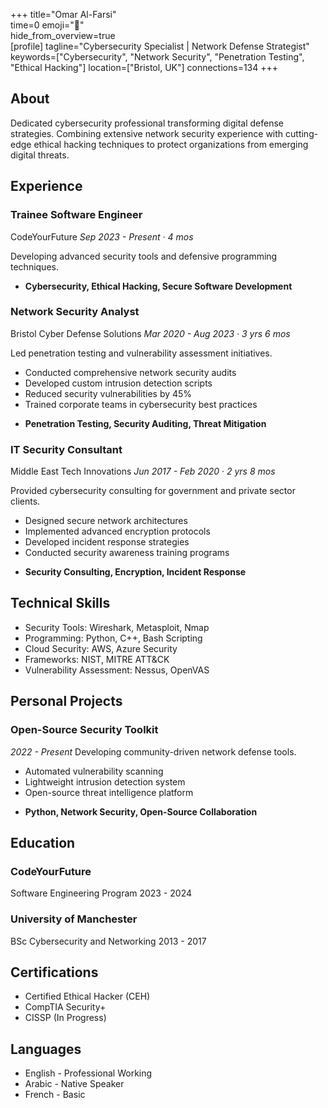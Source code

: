 +++ 
title="Omar Al-Farsi"  
time=0 
emoji="👤"  
hide_from_overview=true  
[profile] 
tagline="Cybersecurity Specialist | Network Defense Strategist" 
keywords=["Cybersecurity", "Network Security", "Penetration Testing", "Ethical Hacking"] 
location=["Bristol, UK"] 
connections=134 
+++

## About

Dedicated cybersecurity professional transforming digital defense strategies. Combining extensive network security experience with cutting-edge ethical hacking techniques to protect organizations from emerging digital threats.

## Experience

### Trainee Software Engineer

CodeYourFuture
_Sep 2023 - Present · 4 mos_

Developing advanced security tools and defensive programming techniques.

- **Cybersecurity, Ethical Hacking, Secure Software Development**

### Network Security Analyst

Bristol Cyber Defense Solutions
_Mar 2020 - Aug 2023 · 3 yrs 6 mos_

Led penetration testing and vulnerability assessment initiatives.

- Conducted comprehensive network security audits
- Developed custom intrusion detection scripts
- Reduced security vulnerabilities by 45%
- Trained corporate teams in cybersecurity best practices

* **Penetration Testing, Security Auditing, Threat Mitigation**

### IT Security Consultant

Middle East Tech Innovations
_Jun 2017 - Feb 2020 · 2 yrs 8 mos_

Provided cybersecurity consulting for government and private sector clients.

- Designed secure network architectures
- Implemented advanced encryption protocols
- Developed incident response strategies
- Conducted security awareness training programs

* **Security Consulting, Encryption, Incident Response**

## Technical Skills

- Security Tools: Wireshark, Metasploit, Nmap
- Programming: Python, C++, Bash Scripting
- Cloud Security: AWS, Azure Security
- Frameworks: NIST, MITRE ATT&CK
- Vulnerability Assessment: Nessus, OpenVAS

## Personal Projects

### Open-Source Security Toolkit

_2022 - Present_
Developing community-driven network defense tools.

- Automated vulnerability scanning
- Lightweight intrusion detection system
- Open-source threat intelligence platform

* **Python, Network Security, Open-Source Collaboration**

## Education

### CodeYourFuture

Software Engineering Program
2023 - 2024

### University of Manchester

BSc Cybersecurity and Networking
2013 - 2017

## Certifications

- Certified Ethical Hacker (CEH)
- CompTIA Security+
- CISSP (In Progress)

## Languages

- English - Professional Working
- Arabic - Native Speaker
- French - Basic
